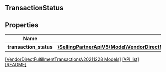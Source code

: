 ## TransactionStatus

## Properties

Name | Type | Description | Notes
------------ | ------------- | ------------- | -------------
**transaction_status** | [**\SellingPartnerApiV5\Model\VendorDirectFulfillmentTransactionsV20211228\Transaction**](Transaction.md) |  | [optional]

[[VendorDirectFulfillmentTransactionsV20211228 Models]](../) [[API list]](../../Api) [[README]](../../../README.md)
